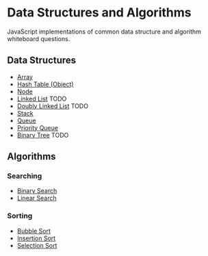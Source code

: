 # Data Structures and Algorithms

JavaScript implementations of common data structure and algorithm whiteboard questions.

## Data Structures

- [Array](src/data-structures/array.js)
- [Hash Table (Object)](src/data-structures/hash-table.js)
- [Node](src/data-structures/node.js)
- [Linked List](src/data-structures/linked-list.js) TODO
- [Doubly Linked List](src/data-structures/doubly-linked-list.js) TODO
- [Stack](src/data-structures/stack/stack.js)
- [Queue](src/data-structures/queue/queue.js)
- [Priority Queue](src/data-structures/priority-queue/priority-queue.js)
- [Binary Tree](src/data-structures/binary-tree.js) TODO


## Algorithms

### Searching

- [Binary Search](src/algorithms/search/binary-search.js)
- [Linear Search](src/algorithms/search/linear-search.js)

### Sorting

- [Bubble Sort](src/algorithms/sort/bubble-sort.js)
- [Insertion Sort](src/algorithms/sort/insertion-sort.js)
- [Selection Sort](src/algorithms/sort/selection-sort.js)
